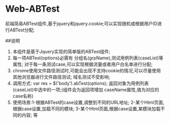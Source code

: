 # Web-ABTest
前端简易ABTest组件,基于jquery和jquery.cookie;可以实现随机或根据用户ID进行ABTest分配;

##说明
1. 本组件是基于Jquery实现的简单版的ABTest组件; 
2. 每一项ABTest(options)必需有 分组名(grpName),测试用例列表(caseList)等属性;
对于每一条测试case,可以实现根据流量或者用户白名单进行分配;
3. chrome使用文件路径测试时,可能会出现不支持cookie的情况,可以尽量使用其他浏览器进行文件路径测试;
域名测试不受影响;
4. 调用方式: var res = $('body').abTest(options);
返回对象为用例列表(caseList)中选中的一项;(组件会为返回项增加 caseName属性,值为对应的case名称)
5. 使用场景:1-根据ABTest的case设置,调整到不同的URL地址;
   2-某个Html页面,根据case设置,加载不同的模块;
   3-某个Html页面,根据case设置,某模块加载不同的内容; 等



